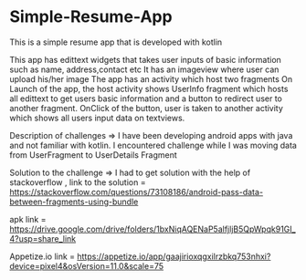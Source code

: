 # Simple-Resume-App
This is a simple resume app that is developed with kotlin

This app has edittext widgets that takes user inputs of basic information such as name, address,contact etc
It has an imageview where user can upload his/her image
The app has an activity which host two fragments
On Launch of the app, the host activity shows UserInfo fragment which hosts all edittext to get users basic information and a button to redirect user to another fragment.
OnClick of the button, user is taken to another activity which shows all users input data on textviews.

Description of challenges   => I have been developing android apps with java and not familiar with kotlin. I encountered challenge while I was moving data from UserFragment to UserDetails Fragment

Solution to the challenge => I had to get solution with the help of stackoverflow , link to the solution = https://stackoverflow.com/questions/73108186/android-pass-data-between-fragments-using-bundle

apk link = https://drive.google.com/drive/folders/1bxNiqAQENaP5alfjljB5QpWpqk91GI_4?usp=share_link

Appetize.io link = https://appetize.io/app/gaajirioxqgxilrzbkq753nhxi?device=pixel4&osVersion=11.0&scale=75